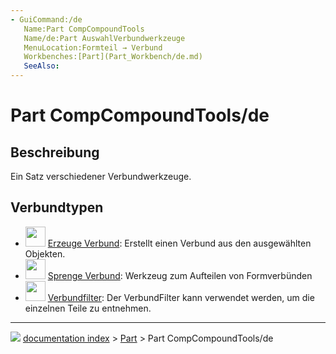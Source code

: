 ```yaml
---
- GuiCommand:/de
   Name:Part CompCompoundTools
   Name/de:Part AuswahlVerbundwerkzeuge
   MenuLocation:Formteil → Verbund
   Workbenches:[Part](Part_Workbench/de.md)
   SeeAlso:
---
```


# Part CompCompoundTools/de

## Beschreibung

Ein Satz verschiedener Verbundwerkzeuge.

## Verbundtypen

-   <img alt="" src=images/Part_Compound.svg  style="width:32px;"> [Erzeuge Verbund](Part_Compound/de.md): Erstellt einen Verbund aus den ausgewählten Objekten.
-   <img alt="" src=images/Part_ExplodeCompound.svg  style="width:32px;"> [Sprenge Verbund](Part_ExplodeCompound/de.md): Werkzeug zum Aufteilen von Formverbünden
-   <img alt="" src=images/Part_Compound‏‎Filter.svg  style="width:32px;"> [Verbundfilter](Part_Compound‏‎Filter/de.md): Der VerbundFilter kann verwendet werden, um die einzelnen Teile zu entnehmen.



---
![](images/Right_arrow.png) [documentation index](../README.md) > [Part](Part_Workbench.md) > Part CompCompoundTools/de
